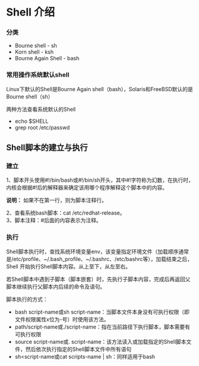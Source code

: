 # Shell 介绍

### 分类  

* Bourne shell - sh  
* Korn shell - ksh  
* Bourne Again Shell - bash  

### 常用操作系统默认shell  

Linux下默认的Shell是Bourne Again shell（bash），Solaris和FreeBSD默认的是Bourne shell（sh）  

两种方法查看系统默认的Shell  

* echo $SHELL
* grep root /etc/passwd

## Shell脚本的建立与执行

### 建立

1、脚本开头使用#!/bin/bash或#!/bin/sh开头，其中#!字符称为幻数，在执行时，内核会根据#!后的解释器来确定该用哪个程序解释这个脚本中的内容。  

**说明：** 如果不在第一行，则为脚本注释行。

2、查看系统bash脚本：cat /etc/redhat-release。  
3、脚本注释：#后面的内容表示为注释。  

### 执行
 
 Shell脚本执行时，查找系统环境变量env，该变量指定环境文件（加载顺序通常是/etc/profile、~/.bash_profile、~/.bashrc、/etc/bashrc等），加载结束之后，Shell
 开始执行Shell脚本内容。从上至下，从左至右。
 
 若Shell脚本中遇到子脚本（脚本嵌套）时，先执行子脚本内容，完成后再返回父脚本继续执行父脚本内后续的命令及语句。
 
 脚本执行的方式：
 
 * bash script-name或sh script-name：当脚本文件本身没有可执行权限（即文件权限属性x位为-号）时使用该方法。
 * path/script-name或./script-name：指在当前路径下执行脚本，脚本需要有可执行权限
 * source script-name或. script-name：该方法读入或加载指定的Shell脚本文件，然后依次执行指定的Shell脚本文件中所有语句
 * sh<script-name或cat scripts-name | sh：同样适用于bash
